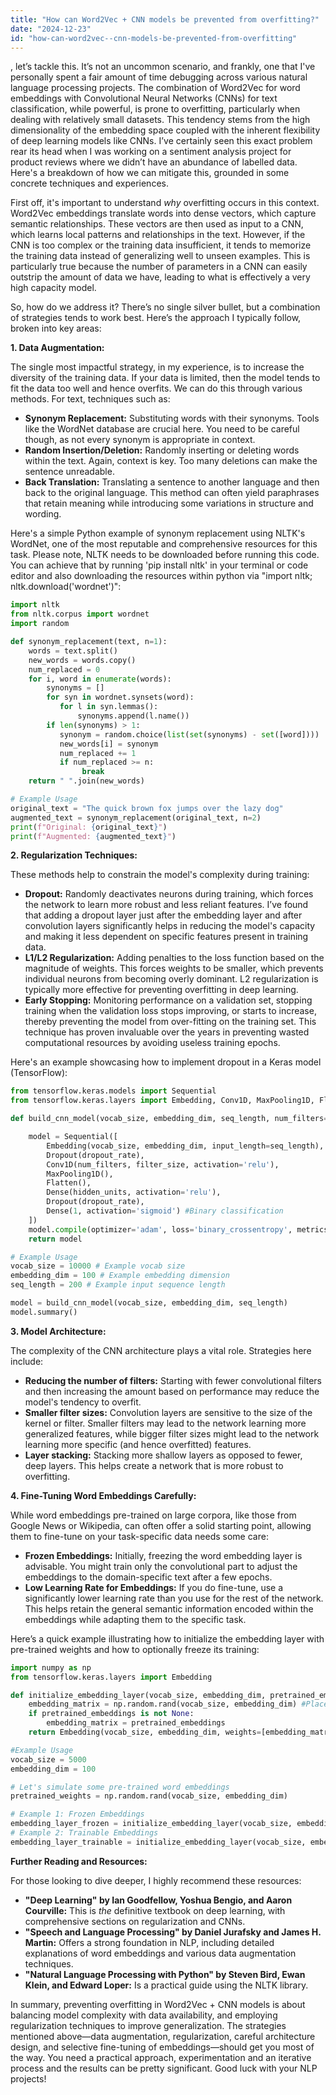 ```yaml
---
title: "How can Word2Vec + CNN models be prevented from overfitting?"
date: "2024-12-23"
id: "how-can-word2vec--cnn-models-be-prevented-from-overfitting"
---
```


, let’s tackle this. It’s not an uncommon scenario, and frankly, one that I've personally spent a fair amount of time debugging across various natural language processing projects. The combination of Word2Vec for word embeddings with Convolutional Neural Networks (CNNs) for text classification, while powerful, is prone to overfitting, particularly when dealing with relatively small datasets. This tendency stems from the high dimensionality of the embedding space coupled with the inherent flexibility of deep learning models like CNNs. I’ve certainly seen this exact problem rear its head when I was working on a sentiment analysis project for product reviews where we didn’t have an abundance of labelled data. Here's a breakdown of how we can mitigate this, grounded in some concrete techniques and experiences.

First off, it's important to understand *why* overfitting occurs in this context. Word2Vec embeddings translate words into dense vectors, which capture semantic relationships. These vectors are then used as input to a CNN, which learns local patterns and relationships in the text. However, if the CNN is too complex or the training data insufficient, it tends to memorize the training data instead of generalizing well to unseen examples. This is particularly true because the number of parameters in a CNN can easily outstrip the amount of data we have, leading to what is effectively a very high capacity model.

So, how do we address it? There’s no single silver bullet, but a combination of strategies tends to work best. Here’s the approach I typically follow, broken into key areas:

**1. Data Augmentation:**

The single most impactful strategy, in my experience, is to increase the diversity of the training data. If your data is limited, then the model tends to fit the data too well and hence overfits. We can do this through various methods. For text, techniques such as:

*   **Synonym Replacement:** Substituting words with their synonyms. Tools like the WordNet database are crucial here. You need to be careful though, as not every synonym is appropriate in context.
*   **Random Insertion/Deletion:** Randomly inserting or deleting words within the text. Again, context is key. Too many deletions can make the sentence unreadable.
*   **Back Translation:** Translating a sentence to another language and then back to the original language. This method can often yield paraphrases that retain meaning while introducing some variations in structure and wording.

Here's a simple Python example of synonym replacement using NLTK's WordNet, one of the most reputable and comprehensive resources for this task. Please note, NLTK needs to be downloaded before running this code. You can achieve that by running 'pip install nltk' in your terminal or code editor and also downloading the resources within python via "import nltk; nltk.download('wordnet')":

```python
import nltk
from nltk.corpus import wordnet
import random

def synonym_replacement(text, n=1):
    words = text.split()
    new_words = words.copy()
    num_replaced = 0
    for i, word in enumerate(words):
        synonyms = []
        for syn in wordnet.synsets(word):
           for l in syn.lemmas():
               synonyms.append(l.name())
        if len(synonyms) > 1:
           synonym = random.choice(list(set(synonyms) - set([word])))
           new_words[i] = synonym
           num_replaced += 1
           if num_replaced >= n:
                break
    return " ".join(new_words)

# Example Usage
original_text = "The quick brown fox jumps over the lazy dog"
augmented_text = synonym_replacement(original_text, n=2)
print(f"Original: {original_text}")
print(f"Augmented: {augmented_text}")
```

**2. Regularization Techniques:**

These methods help to constrain the model's complexity during training:

*   **Dropout:** Randomly deactivates neurons during training, which forces the network to learn more robust and less reliant features. I’ve found that adding a dropout layer just after the embedding layer and after convolution layers significantly helps in reducing the model's capacity and making it less dependent on specific features present in training data.
*   **L1/L2 Regularization:** Adding penalties to the loss function based on the magnitude of weights. This forces weights to be smaller, which prevents individual neurons from becoming overly dominant. L2 regularization is typically more effective for preventing overfitting in deep learning.
*   **Early Stopping:** Monitoring performance on a validation set, stopping training when the validation loss stops improving, or starts to increase, thereby preventing the model from over-fitting on the training set. This technique has proven invaluable over the years in preventing wasted computational resources by avoiding useless training epochs.

Here's an example showcasing how to implement dropout in a Keras model (TensorFlow):

```python
from tensorflow.keras.models import Sequential
from tensorflow.keras.layers import Embedding, Conv1D, MaxPooling1D, Flatten, Dense, Dropout

def build_cnn_model(vocab_size, embedding_dim, seq_length, num_filters=128, filter_size=5, hidden_units=100, dropout_rate=0.5):

    model = Sequential([
        Embedding(vocab_size, embedding_dim, input_length=seq_length),
        Dropout(dropout_rate),
        Conv1D(num_filters, filter_size, activation='relu'),
        MaxPooling1D(),
        Flatten(),
        Dense(hidden_units, activation='relu'),
        Dropout(dropout_rate),
        Dense(1, activation='sigmoid') #Binary classification
    ])
    model.compile(optimizer='adam', loss='binary_crossentropy', metrics=['accuracy'])
    return model

# Example Usage
vocab_size = 10000 # Example vocab size
embedding_dim = 100 # Example embedding dimension
seq_length = 200 # Example input sequence length

model = build_cnn_model(vocab_size, embedding_dim, seq_length)
model.summary()
```

**3. Model Architecture:**

The complexity of the CNN architecture plays a vital role. Strategies here include:

*   **Reducing the number of filters:** Starting with fewer convolutional filters and then increasing the amount based on performance may reduce the model's tendency to overfit.
*   **Smaller filter sizes:** Convolution layers are sensitive to the size of the kernel or filter. Smaller filters may lead to the network learning more generalized features, while bigger filter sizes might lead to the network learning more specific (and hence overfitted) features.
*   **Layer stacking:** Stacking more shallow layers as opposed to fewer, deep layers. This helps create a network that is more robust to overfitting.

**4. Fine-Tuning Word Embeddings Carefully:**

While word embeddings pre-trained on large corpora, like those from Google News or Wikipedia, can often offer a solid starting point, allowing them to fine-tune on your task-specific data needs some care:

*   **Frozen Embeddings:** Initially, freezing the word embedding layer is advisable. You might train only the convolutional part to adjust the embeddings to the domain-specific text after a few epochs.
*   **Low Learning Rate for Embeddings:** If you do fine-tune, use a significantly lower learning rate than you use for the rest of the network. This helps retain the general semantic information encoded within the embeddings while adapting them to the specific task.

Here’s a quick example illustrating how to initialize the embedding layer with pre-trained weights and how to optionally freeze its training:

```python
import numpy as np
from tensorflow.keras.layers import Embedding

def initialize_embedding_layer(vocab_size, embedding_dim, pretrained_embeddings=None, trainable=False):
    embedding_matrix = np.random.rand(vocab_size, embedding_dim) #Placeholder
    if pretrained_embeddings is not None:
        embedding_matrix = pretrained_embeddings
    return Embedding(vocab_size, embedding_dim, weights=[embedding_matrix], input_length=100, trainable=trainable)

#Example Usage
vocab_size = 5000
embedding_dim = 100

# Let's simulate some pre-trained word embeddings
pretrained_weights = np.random.rand(vocab_size, embedding_dim)

# Example 1: Frozen Embeddings
embedding_layer_frozen = initialize_embedding_layer(vocab_size, embedding_dim, pretrained_weights, trainable=False)
# Example 2: Trainable Embeddings
embedding_layer_trainable = initialize_embedding_layer(vocab_size, embedding_dim, pretrained_weights, trainable=True)
```

**Further Reading and Resources:**

For those looking to dive deeper, I highly recommend these resources:

*   **"Deep Learning" by Ian Goodfellow, Yoshua Bengio, and Aaron Courville:** This is *the* definitive textbook on deep learning, with comprehensive sections on regularization and CNNs.
*   **"Speech and Language Processing" by Daniel Jurafsky and James H. Martin:** Offers a strong foundation in NLP, including detailed explanations of word embeddings and various data augmentation techniques.
*   **"Natural Language Processing with Python" by Steven Bird, Ewan Klein, and Edward Loper:** Is a practical guide using the NLTK library.

In summary, preventing overfitting in Word2Vec + CNN models is about balancing model complexity with data availability, and employing regularization techniques to improve generalization. The strategies mentioned above—data augmentation, regularization, careful architecture design, and selective fine-tuning of embeddings—should get you most of the way. You need a practical approach, experimentation and an iterative process and the results can be pretty significant. Good luck with your NLP projects!
